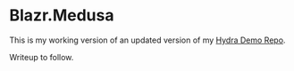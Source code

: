 # Blazr.Medusa

This is my working version of an updated version of my [Hydra Demo Repo](https://github.com/ShaunCurtis/Hydra).

Writeup to follow.
